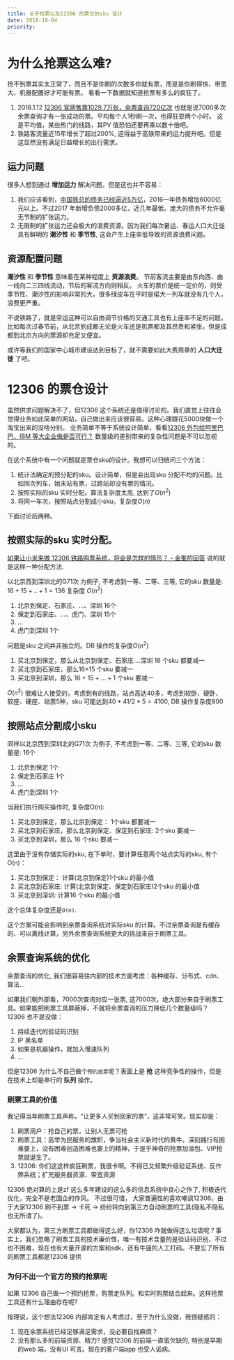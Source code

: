 ```yaml
---
title: 关于抢票以及12306 的票仓的sku 设计
date: 2018-10-04
priority:
---
```

# 为什么抢票这么难?
抢不到票其实太正常了，而且不是你刷的次数多你就有票，而是是你刷得快、带宽大、机器配置好才可能有票。
看看一下数据就知道抢票有多么的疯狂了。
1. 2018.1.12 [12306 官网售票1029.7万张，余票查询720亿次](https://baijiahao.baidu.com/s?id=1589813050581032900)
也就是说7000多次 余票查询才有一张成功的票。平均每个人1秒刷一次，也得狂耍两个小时。 
这是平均值，某些热门的线路，其PV 值恐怕还要再乘以数十倍吧。
2. 铁路客流量近15年增长了超过200%, 这得益于高铁带来的运力提升吧。但是这显然没有满足日益增长的出行需求。

## 运力问题
很多人想到通过 **增加运力** 解决问题。但是这也并不容易：
1. 我们应该看到，[中国铁总的债务已经逼近5万亿](https://zhuanlan.zhihu.com/p/26681638)，2016一年债务增加6000亿元以上。不过2017 年新增负债2000多亿，近几年最低。庞大的债务不允许毫无节制的扩张运力。
2. 无限制的扩张运力还会极大的浪费资源。因为我们每次暑运、春运人口大迁徙具有鲜明的 **潮汐性** 和 **季节性**, 这会产生上座率低导致的资源浪费问题。

## 资源配置问题
**潮汐性** 和 **季节性** 意味着在某种程度上 **资源浪费**。 节前客流主要是由东向西、由一线向二三四线流动，节后的客流方向则相反。
火车的票价是统一定价的，则受季节性、潮汐性的影响非常的大。很多绿皮车在平时是偌大一列车就没有几个人，浪费更严重。

不说铁路了，就是空运这种可以自由调节价格的交通工具也有上座率不足的问题。比如每次过春节前，从北京到成都无论是火车还是机票都及其昂贵和紧张，但是成都到北京方向的票源却充足又便宜。

或许等我们的国家中心城市建设达到目标了，就不需要如此大费周章的 **人口大迁徙** 了吧。

# 12306 的票仓设计
虽然供求问题解决不了，但12306 这个系统还是值得讨论的。我们直觉上往往会觉得业务如此简单的网站，自己做出来应该很容易。这种心理跟花5000块做一个淘宝出来的没啥分别。
业务简单不等于系统设计简单，看看[12306 外包给阿里巴巴、IBM 等大企业做是否可行？](https://www.zhihu.com/question/22451397) 数量级的差别带来的复杂性问题是不可以忽视的。

在这个系统中有一个问题就是票仓sku的设计。我想可以归结问三个方法：
1. 统计法确定的预分配的sku。设计简单，但是会出现sku 分配不均的问题。比如同次列车，始末站有票，过路站却没有票的情况。
2. 按照实际的sku 实时分配。算法复杂度太高, 达到了$O(n^2)$
3. 将同一车次，按照站点分割成小sku。复杂度$O(n)$

下面讨论后两种。

## 按照实际的sku 实时分配。
[如果让小米来做 12306 铁路购票系统，将会是怎样的情形？ - 金峯的回答](https://www.zhihu.com/question/21909847/answer/36662863) 说的就是这样一种分配方法.

以北京西到深圳北的G71次 为例子, 不考虑到一等、二等、三等, 它的sku 数量是: $16+15+..+1=136$ 复杂度 $O(n^2)$
1. 北京到保定、石家庄、...、深圳 16个
2. 保定到石家庄、...、虎门、深圳 15个
3. ...
4. 虎门到深圳 1个

问题是sku 之间并非独立的。DB 操作的复杂度$O(n^2)$
1. 买北京到保定，那么从北京到保定、石家庄....深圳 16 个sku 都要减一
2. 买北京到石家庄，那么16+15 个sku 要减一
3. 买北京到深圳，那么 $16+15+...+1$ 个sku 要减一

$O(n^2)$ 很难让人接受的，考虑到有的线路，站点高达40多，考虑到软卧、硬卧、软座、硬座、站票5种，sku 可能达到$40*41/2*5=4100$, DB 操作复杂度800

## 按照站点分割成小sku
同样以北京西到深圳北的G71次 为例子, 不考虑到一等、二等、三等, 它的sku 数量是: 16个
1. 北京到保定 1个
2. 保定到石家庄 1个
3. ...
4. 虎门到深圳 1个

当我们执行购买操作时, 复杂度O(n):
1. 买北京到保定，那么北京到保定： 1个sku 都要减一
2. 买北京到石家庄，那么北京到保定、保定到石家庄: 2个sku 要减一
3. 买北京到深圳，那么 16 个sku 要减一

这里由于没有存储实际的sku, 在下单时，要计算任意两个站点实际的sku, 有个O(n)：
1. 买北京到保定： 计算(北京到保定)1个sku 的最小值
2. 买北京到石家庄: 计算(北京到保定、保定到石家庄)2个sku 的最小值
3. 买北京到深圳: 计算16 个sku 的最小值

这个总体复杂度还是`O(n)`. 

这个方案可能会影响到余票查询系统对实际sku 的计算。不过余票查询是有缓存的、可以离线计算，另外余票查询系统更大的挑战来自于刷票工具。

## 余票查询系统的优化
余票查询的优化, 我们很容易往内部的技术方面考虑：各种缓存、分布式、cdn、算法...

如果我们朝外部看，7000次查询对应一张票, 这7000次，绝大部分来自于刷票工具。如果能把刷票工具屏蔽掉，不就将余票查询的压力降低几个数量级吗？
12306 也不是没做：
1. 持续迭代的验证码识别
2. IP 黑名单
3. 如果是机器操作，就加入慢速队列
4. ....

但是12306 为什么不自己做个`预约抢票`呢？表面上是 **抢** 这种竞争性的操作，但是在技术上却是串行的 **队列** 操作。

### 刷票工具的价值
我记得当年刷票工具声称，“让更多人买到回家的票“，这非常可笑。现实却是：
1. 刷票用户：抢自己的票，让别人无票可抢
2. 刷票工具：高举为民服务的旗帜，争当社会主义新时代的黄牛。深刻践行有困难要上，没有困难创造困难也要上的精神，于是乎神奇的抢票加油包、VIP抢票就诞生了。
3. 12306: 你们这这样疯狂刷票，我很卡啊。不得已又频繁升级验证系统、反作弊系统；扩充服务器资源、带宽资源

12306 绝对算的上是zf 这么多年建设的这么多的信息系统中良心之作了, 积极迭代优化，完全不是老国企的作风。
不过很可惜， 大家普遍性的喜欢嘲讽12306，由于大家12306 刷不到票 -> 卡死 -> 纷纷转向到第三方自动刷票的工具(隐私不隐私也无所谓了)。

大家都认为，第三方刷票工具都做得这么好，你12306 咋就做得这么垃圾呢？事实上，我们忽略了刷票工具的技术廉价性，唯一有技术含量的是验证码识别，不过也不困难，现在也有大量开源的方案和sdk，还有牛逼的人工打码。不要忘了所有的刷票工具都是12306 提供

### 为何不出一个官方的预约抢票呢
如果 12306 自己做一个预约抢票，购票走队列。和实时购票结合起来。这样抢票工具还有什么理由存在呢?

按理说，这个想法12306 内部肯定有人考虑过，至于为什么没做，我很疑惑的：
1. 现在余票系统已经足够满足需求，没必要自找麻烦？
2. 没有那么多的前端资源、精力? 感觉12306 的前端一直蛮欠缺的, 特别是早期的web 端，没有UI 可言。现在的客户端app 也受人诟病。